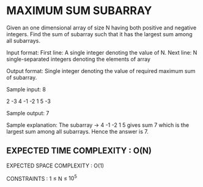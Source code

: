 # MAXIMUM SUM SUBARRAY

Given an one dimensional array of size N having both positive and negative integers. Find the sum of subarray such that it has the largest sum among all subarrays.

Input format:
First line: A single integer denoting the value of N.
Next line: N single-separated integers denoting the elements of array

Output format:
Single integer denoting the value of required maximum sum of subarray.

Sample input:
8

2 -3 4 -1 -2 1 5 -3

Sample output:
7

Sample explanation:
The subarray → 4 -1 -2 1 5 gives sum 7 which is the largest sum among all subarrays. Hence the answer is 7.

## EXPECTED TIME COMPLEXITY : O(N)

EXPECTED SPACE COMPLEXITY : O(1)

CONSTRAINTS : 1 ≤ N ≤ $10^5$
